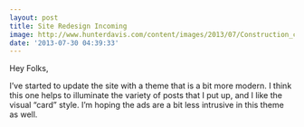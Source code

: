 ```yaml
---
layout: post
title: Site Redesign Incoming
image: http://www.hunterdavis.com/content/images/2013/07/Construction_crew.jpg
date: '2013-07-30 04:39:33'
---
```



Hey Folks,

I’ve started to update the site with a theme that is a bit more modern. I think this one helps to illuminate the variety of posts that I put up, and I like the visual “card” style. I’m hoping the ads are a bit less intrusive in this theme as well.


